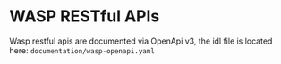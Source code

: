 # WASP RESTful APIs

Wasp restful apis are documented via OpenApi v3, the idl file is located here: `documentation/wasp-openapi.yaml`
